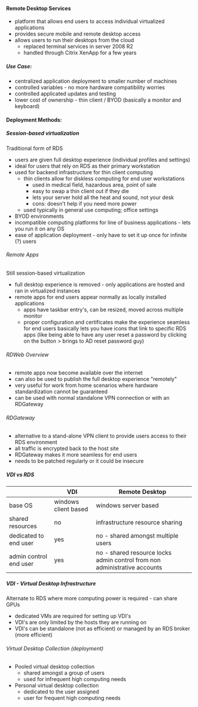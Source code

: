 #### Remote Desktop Services
- platform that allows end users to access individual virtualized applications
- provides secure mobile and remote desktop access
- allows users to run their desktops from the cloud
	- replaced terminal services in server 2008 R2
	- handled through Citrix XenApp for a few years
##### Use Case:
- centralized application deployment to smaller number of machines
- controlled variables - no more hardware compatibility worries
- controlled applicated updates and testing
- lower cost of ownership - thin client / BYOD (basically a monitor and keyboard)
#### Deployment Methods:
##### Session-based virtualization
Traditional form of RDS
- users are given full desktop experience (individual profiles and settings)
- ideal for users that rely on RDS as their primary workstation
- used for backend infrastructure for thin client computing
	- thin clients allow for diskless computing for end user workstations
		- used in medical field, hazardous area, point of sale
		- easy to swap a thin client out if they die
		- lets your server hold all the heat and sound, not your desk
		- cons: doesn't help if you need more power
	- used typically in general use computing; office settings
- BYOD environments
- incompatible computing platforms for line of business applications - lets you run it on any OS
- ease of application deployment - only have to set it up once for infinite (?) users
###### Remote Apps
Still session-based virtualization
- full desktop experience is removed - only applications are hosted and ran in virtualized instances
- remote apps for end users appear normally as locally installed applications
	- apps have taskbar entry's, can be resized, moved across multiple monitor
	- proper configuration and certificates make the experience seamless for end users
basically lets you have icons that link to specific RDS apps (like being able to have any user reset a password by clicking on the button > brings to AD reset password guy)

###### RDWeb Overview
- remote apps now become available over the internet
- can also be used to publish the full desktop experience "remotely"
- very useful for work from home scenarios where hardware standardization cannot be guaranteed
- can be used with normal standalone VPN connection or with an RDGateway
###### RDGateway
- alternative to a stand-alone VPN client to provide users access to their RDS environment
- all traffic is encrypted back to the host site
- RDGateway makes it more seamless for end users
- needs to be patched regularly or it could be insecure
##### VDI vs RDS
|  | VDI | Remote Desktop |
| ---- | ---- | ---- |
| base OS | windows client based | windows server based |
| shared resources | no | infrastructure resource sharing |
| dedicated to end user | yes | no - shared amongst multiple users |
| admin control end user | yes | no - shared resource locks admin control from non administrative accounts |
##### VDI - Virtual Desktop Infrastructure
Alternate to RDS where more computing power is required - can share GPUs
- dedicated VMs are required for setting up VDI's
- VDI's are only limited by the hosts they are running on
- VDI's can be standalone (not as efficient) or managed by an RDS broker (more efficient)
###### Virtual Desktop Collection (deployment)
- Pooled virtual desktop collection
	- shared amongst a group of users
	- used for infrequent high computing needs
- Personal virtual desktop collection
	- dedicated to the user assigned
	- user for frequent high computing needs